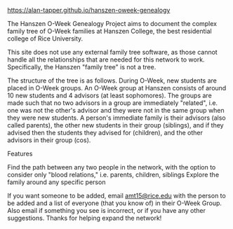 https://alan-tapper.github.io/hanszen-oweek-genealogy

The Hanszen O-Week Genealogy Project aims to document the complex family tree of O-Week families at Hanszen College, the best residential college of Rice University.

This site does not use any external family tree software, as those cannot handle all the relationships that are needed for this network to work. Specifically, the Hanszen "family tree" is not a tree.

The structure of the tree is as follows. During O-Week, new students are placed in O-Week groups. An O-Week group at Hanszen consists of around 10 new students and 4 advisors (at least sophomores). The groups are made such that no two advisors in a group are immediately "related", i.e. one was not the other's advisor and they were not in the same group when they were new students. A person's immediate family is their advisors (also called parents), the other new students in their group (siblings), and if they advised then the students they advised for (children), and the other advisors in their group (cos).


Features

Find the path between any two people in the network, with the option to consider only "blood relations," i.e. parents, children, siblings
Explore the family around any specific person


If you want someone to be added, email amt15@rice.edu with the person to be added and a list of everyone (that you know of) in their O-Week Group. Also email if something you see is incorrect, or if you have any other suggestions. Thanks for helping expand the network!
